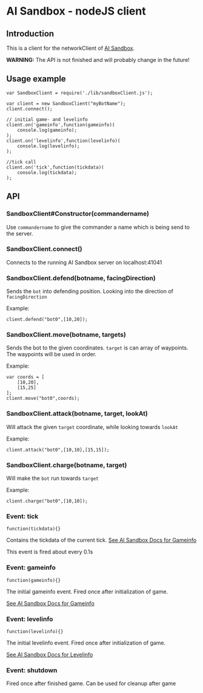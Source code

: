 AI Sandbox - nodeJS client
==========================

Introduction
------------

This is a client for the networkClient of [AI Sandbox](http://aisandbox.com/).

**WARNING:** The API is not finished and will probably change in the future!

Usage example
-----

	var SandboxClient = require('./lib/sandboxClient.js');

	var client = new SandboxClient("myBotName");
	client.connect();

	// initial game- and levelinfo
	client.on('gameinfo',function(gameinfo)(
		console.log(gameinfo);
	);
	client.on('levelinfo',function(levelinfo)(
		console.log(levelinfo);
	);

	//tick call
	client.on('tick',function(tickdata)(
		console.log(tickdata);
	);

API
---

### SandboxClient#Constructor(commandername)

Use `commandername` to give the commander a name which is being send to the server.

### SandboxClient.connect()

Connects to the running AI Sandbox server on localhost:41041

### SandboxClient.defend(botname, facingDirection)

Sends the `bot` into defending position. Looking into the direction of `facingDirection`

Example:

	client.defend("bot0",[10,20]);

### SandboxClient.move(botname, targets)

Sends the bot to the given coordinates. `target` is can array of waypoints. The waypoints will be used in order.

Example:

	var coords = [
		[10,20],
		[15,25]
	];
	client.move("bot0",coords);

### SandboxClient.attack(botname, target, lookAt)

Will attack the given `target` coordinate, while looking towards `lookAt`

Example:

	client.attack("bot0",[10,10],[15,15]);

### SandboxClient.charge(botname, target)

Will make the `bot` run towards `target`

Example:

	client.charge("bot0",[10,10]);

### Event: tick

	function(tickdata){}

Contains the tickdata of the current tick.
[See AI Sandbox Docs for Gameinfo](http://aisandbox.com/documentation/network.html#gameinfo)

This event is fired about every 0.1s

### Event: gameinfo

	function(gameinfo){}

The initial gameinfo event. Fired once after initialization of game.

[See AI Sandbox Docs for Gameinfo](http://aisandbox.com/documentation/network.html#gameinfo)

### Event: levelinfo

	function(levelinfo){}

The initial levelinfo event. Fired once after initialization of game.

[See AI Sandbox Docs for Levelinfo](http://aisandbox.com/documentation/network.html#levelinfo)

### Event: shutdown

Fired once after finished game. Can be used for cleanup after game

